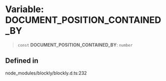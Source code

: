 # Variable: DOCUMENT_POSITION_CONTAINED_BY

> `const` **DOCUMENT_POSITION_CONTAINED_BY**: `number`

## Defined in

node_modules/blockly/blockly.d.ts:232
